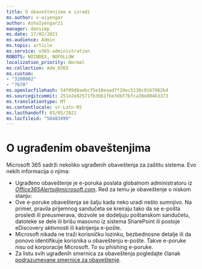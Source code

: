 ```yaml
---
title: O obaveštenjima o izradi
ms.author: v-aiyengar
author: AshaIyengar21
manager: dansimp
ms.date: 17/02/2021
ms.audience: Admin
ms.topic: article
ms.service: o365-administration
ROBOTS: NOINDEX, NOFOLLOW
localization_priority: Normal
ms.collection: Adm_O365
ms.custom:
- "3200002"
- "7670"
ms.openlocfilehash: 54f09d8aebcf5e10eaad7f19ec5138c9167962b4
ms.sourcegitcommit: 251e2e82571fb3bb1fbe3dbf7bfca30e004b3373
ms.translationtype: MT
ms.contentlocale: sr-Latn-RS
ms.lasthandoff: 03/05/2021
ms.locfileid: "50483499"
---
```

# <a name="about-built-in-alerts"></a>O ugrađenim obaveštenjima

Microsoft 365 sadrži nekoliko ugrađenih obaveštenja za zaštitu sistema. Evo nekih informacija o njima:

- Ugrađeno obaveštenje je e-poruka poslata globalnom administratoru iz *Office365Alerts@microsoft.com*. Red za temu je obaveštenje o niskom <name of alert policy> stanju:
- Ove e-poruke obaveštenja se šalju kada neko uradi nešto sumnjivo. Na primer, pravila prijemnog sandučeta se kreiraju tako da se e-pošta prosledi ili preusmerava, dozvole se dodeljuju poštanskom sandučetu, datoteke se dele ili brišu masovno iz sistema SharePoint ili postoje eDiscovery aktivnosti ili kašnjenja e-pošte.
- Microsoft nikada ne traži korisničku lozinku, bezbednosne detalje ili da ponovo identifikuje korisnika u obaveštenju e-pošte. Takve e-poruke nisu od korporacije Microsoft. To su phishing e-poruke.
- Za listu svih ugrađenih smernica za obaveštenja pogledajte članak [podrazumevane smernice za obaveštenje](https://go.microsoft.com/fwlink/?linkid=2103170).
